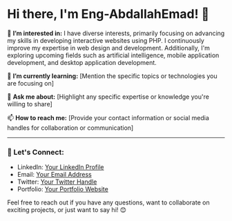 # Hi there, I'm Eng-AbdallahEmad! 👋

👀 **I’m interested in:** I have diverse interests, primarily focusing on advancing my skills in developing interactive websites using PHP. I continuously improve my expertise in web design and development. Additionally, I'm exploring upcoming fields such as artificial intelligence, mobile application development, and desktop application development.

🌱 **I’m currently learning:** [Mention the specific topics or technologies you are focusing on]

💬 **Ask me about:** [Highlight any specific expertise or knowledge you're willing to share]

📫 **How to reach me:** [Provide your contact information or social media handles for collaboration or communication]

---

### 🤝 Let's Connect:

- LinkedIn: [Your LinkedIn Profile](https://www.linkedin.com/in/yourprofile/)
- Email: [Your Email Address](mailto:youremail@example.com)
- Twitter: [Your Twitter Handle](https://twitter.com/yourhandle)
- Portfolio: [Your Portfolio Website](https://yourportfolio.com)

Feel free to reach out if you have any questions, want to collaborate on exciting projects, or just want to say hi! 😊
